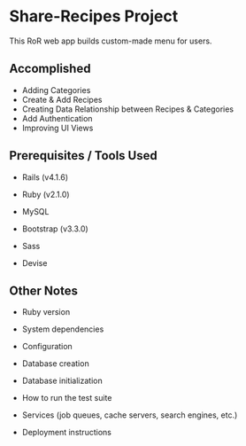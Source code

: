 
# Share-Recipes Project
This RoR web app builds custom-made menu for users.

## Accomplished
* Adding Categories
* Create & Add Recipes
* Creating Data Relationship between Recipes & Categories
* Add Authentication
* Improving UI Views

## Prerequisites / Tools Used

* Rails (v4.1.6)

* Ruby (v2.1.0)

* MySQL

* Bootstrap (v3.3.0)

* Sass

* Devise

## Other Notes

* Ruby version

* System dependencies

* Configuration

* Database creation

* Database initialization

* How to run the test suite

* Services (job queues, cache servers, search engines, etc.)

* Deployment instructions

